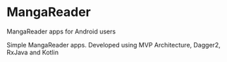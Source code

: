 # MangaReader
MangaReader apps for Android users

Simple MangaReader apps. Developed using MVP Architecture, Dagger2, RxJava and Kotlin
